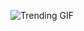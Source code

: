 ![Trending GIF](https://media1.giphy.com/media/v1.Y2lkPThiYjIxNzcyZGRuMHoxejFkc2RxYjB5dHNwdmVtdjVjb2FvZmk2ZTQ4ZHJseDZodCZlcD12MV9naWZzX3NlYXJjaCZjdD1n/CuuSHzuc0O166MRfjt/giphy.gif)
